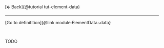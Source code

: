 [🡸 Back]{@tutorial tut-element-data}
___

[Go to definitition]{@link module:ElementData~data}

&nbsp;

TODO
